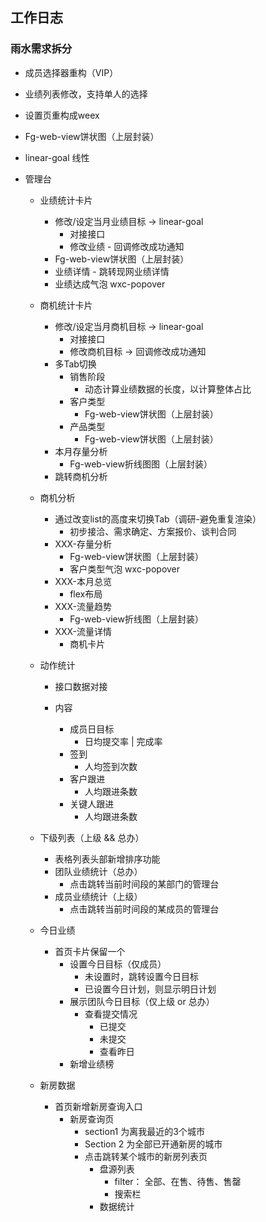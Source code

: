 ## 工作日志

### 雨水需求拆分

- 成员选择器重构（VIP）
- 业绩列表修改，支持单人的选择
- 设置页重构成weex
- Fg-web-view饼状图（上层封装）
- linear-goal 线性

- 管理台

  - 业绩统计卡片
    - 修改/设定当月业绩目标 -> linear-goal
      - 对接接口
      - 修改业绩 - 回调修改成功通知
    - Fg-web-view饼状图（上层封装）
    - 业绩详情 - 跳转现网业绩详情
    - 业绩达成气泡 wxc-popover
  - 商机统计卡片
    - 修改/设定当月商机目标 -> linear-goal
      - 对接接口
      - 修改商机目标 -> 回调修改成功通知
    - 多Tab切换
      - 销售阶段
        - 动态计算业绩数据的长度，以计算整体占比
      - 客户类型
        - Fg-web-view饼状图（上层封装）
      - 产品类型
        - Fg-web-view饼状图（上层封装）
    - 本月存量分析
      - Fg-web-view折线图图（上层封装）
    - 跳转商机分析
  - 商机分析
    - 通过改变list的高度来切换Tab（调研-避免重复渲染）
      - 初步接洽、需求确定、方案报价、谈判合同
    - XXX-存量分析
      - Fg-web-view饼状图（上层封装）
      - 客户类型气泡 wxc-popover
    - XXX-本月总览
      - flex布局
    - XXX-流量趋势
      - Fg-web-view折线图（上层封装）
    - XXX-流量详情
      - 商机卡片

  - 动作统计
    
    - 接口数据对接
    
    - 内容
      
      - 成员日目标
        - 日均提交率 | 完成率
      - 签到
        - 人均签到次数
      - 客户跟进
        - 人均跟进条数
      - 关键人跟进
        - 人均跟进条数
      
      
    
  - 下级列表（上级 && 总办）
    
    - 表格列表头部新增排序功能
    - 团队业绩统计（总办）
      - 点击跳转当前时间段的某部门的管理台
    - 成员业绩统计（上级） 
      - 点击跳转当前时间段的某成员的管理台

  

  - 今日业绩

    - 首页卡片保留一个
      - 设置今日目标（仅成员）
        - 未设置时，跳转设置今日目标
        - 已设置今日计划，则显示明日计划
      - 展示团队今日目标（仅上级 or 总办）
        - 查看提交情况
          - 已提交
          - 未提交
          - 查看昨日
      - 新增业绩榜

    

  - 新房数据

    - 首页新增新房查询入口
      - 新房查询页
        - section1 为离我最近的3个城市
        - Section 2 为全部已开通新房的城市
        - 点击跳转某个城市的新房列表页
          - 盘源列表
            - filter： 全部、在售、待售、售罄
            - 搜索栏
          - 数据统计

  


